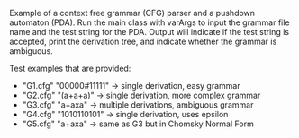  Example of a context free grammar (CFG) parser and a pushdown automaton (PDA).  Run the main class with
 varArgs to input the grammar file name and the test string for the PDA.  Output will indicate if the test
 string is accepted, print the derivation tree, and indicate whether the grammar is ambiguous.

 Test examples that are provided:
 - "G1.cfg" "00000#11111"  -> single derivation, easy grammar
 - "G2.cfg" "(a+a+a)"      -> single derivation, more complex grammar
 - "G3.cfg" "a+axa"        -> multiple derivations, ambiguous grammar
 - "G4.cfg" "1010110101"   -> single derivation, uses epsilon
 - "G5.cfg" "a+axa"        -> same as G3 but in Chomsky Normal Form